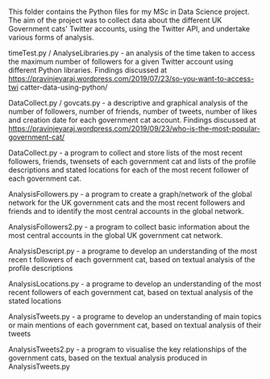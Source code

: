 This folder contains the Python files for my MSc in Data Science project. The aim of the  project was to collect data about the different UK Government cats' Twitter accounts, using the Twitter API, and undertake various forms of analysis.

timeTest.py / AnalyseLibraries.py - an analysis of the time taken to access the maximum number of followers for a given Twitter account using different Python libraries. Findings discussed at https://pravinjeyaraj.wordpress.com/2019/07/23/so-you-want-to-access-twi catter-data-using-python/

DataCollect.py / govcats.py - a descriptive and graphical analysis of the number of followers, number of friends, number of tweets, number of likes and creation date for each government cat account. Findings discussed at https://pravinjeyaraj.wordpress.com/2019/09/23/who-is-the-most-popular-government-cat/

DataCollect.py - a program to collect and store lists of the most recent followers, friends, twensets of each government cat and lists of the profile descriptions and stated locations for each of the most recent follower of each government cat.

AnalysisFollowers.py - a program to create a graph/network of the global network for the UK government cats and the most recent followers and friends and to identify the most central accounts in the global network.

AnalysisFollowers2.py - a program to collect basic information about the most central accounts in the global UK government cat  network.

AnalysisDescript.py - a programe to develop an understanding of the most recen t followers of each government cat, based on textual analysis of the profile descriptions

AnalysisLocations.py - a programe to develop an understanding of the most recent followers of each government cat, based on textual analysis of the stated locations

AnalysisTweets.py - a programe to develop an understanding of main topics or main mentions of each government cat, based on textual analysis of their tweets

AnalysisTweets2.py - a program to visualise the key relationships of the government cats, based on the textual analysis produced in AnalysisTweets.py


